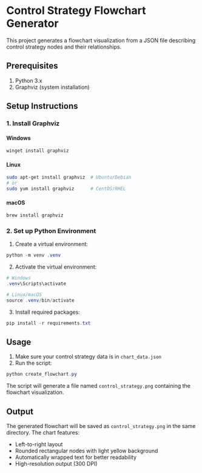 # Control Strategy Flowchart Generator

This project generates a flowchart visualization from a JSON file describing control strategy nodes and their relationships.

## Prerequisites

1. Python 3.x
2. Graphviz (system installation)

## Setup Instructions

### 1. Install Graphviz

#### Windows
```powershell
winget install graphviz
```

#### Linux
```bash
sudo apt-get install graphviz  # Ubuntu/Debian
# or
sudo yum install graphviz      # CentOS/RHEL
```

#### macOS
```bash
brew install graphviz
```

### 2. Set up Python Environment

1. Create a virtual environment:
```powershell
python -m venv .venv
```

2. Activate the virtual environment:
```powershell
# Windows
.venv\Scripts\activate

# Linux/macOS
source .venv/bin/activate
```

3. Install required packages:
```powershell
pip install -r requirements.txt
```

## Usage

1. Make sure your control strategy data is in `chart_data.json`
2. Run the script:
```powershell
python create_flowchart.py
```

The script will generate a file named `control_strategy.png` containing the flowchart visualization.

## Output

The generated flowchart will be saved as `control_strategy.png` in the same directory. The chart features:
- Left-to-right layout
- Rounded rectangular nodes with light yellow background
- Automatically wrapped text for better readability
- High-resolution output (300 DPI)
